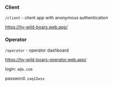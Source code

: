 
### Client

`/client` - client app with anonymous authentication

https://hy-wild-boars.web.app/

### Operator

`/operator` - operator dashboard

https://hy-wild-boars-operator.web.app/

login: `a@a.com`

password: `zaq12wsx`
